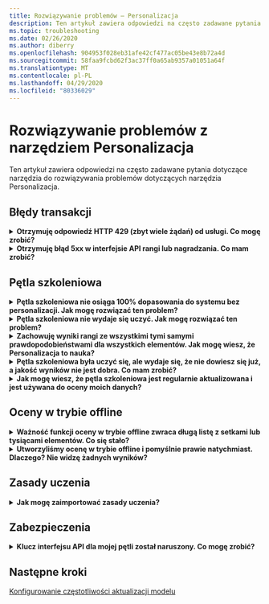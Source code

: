 ```yaml
---
title: Rozwiązywanie problemów — Personalizacja
description: Ten artykuł zawiera odpowiedzi na często zadawane pytania dotyczące narzędzia do rozwiązywania problemów dotyczących narzędzia Personalizacja.
ms.topic: troubleshooting
ms.date: 02/26/2020
ms.author: diberry
ms.openlocfilehash: 904953f028eb31afe42cf477ac05be43e8b72a4d
ms.sourcegitcommit: 58faa9fcbd62f3ac37ff0a65ab9357a01051a64f
ms.translationtype: MT
ms.contentlocale: pl-PL
ms.lasthandoff: 04/29/2020
ms.locfileid: "80336029"
---
```

# <a name="personalizer-troubleshooting"></a>Rozwiązywanie problemów z narzędziem Personalizacja

Ten artykuł zawiera odpowiedzi na często zadawane pytania dotyczące narzędzia do rozwiązywania problemów dotyczących narzędzia Personalizacja.

## <a name="transaction-errors"></a>Błędy transakcji

<details>
<summary><b>Otrzymuję odpowiedź HTTP 429 (zbyt wiele żądań) od usługi. Co mogę zrobić?</b></summary>

**Odpowiedź**: Jeśli wybrano bezpłatną warstwę cenową podczas tworzenia wystąpienia personalizacji, obowiązuje limit przydziału liczby dozwolonych żądań rangi. Sprawdź częstotliwość wywołań interfejsu API dla interfejsu API rangi (w okienku metryki w Azure Portal dla zasobu personalizacji) i Dostosuj warstwę cenową (w okienku warstwy cenowej), jeśli oczekiwano zwiększenia wartości progowej dla wybranej warstwy cenowej.

</details>

<details>
<summary><b>Otrzymuję błąd 5xx w interfejsie API rangi lub nagradzania. Co mam zrobić?</b></summary>

**Odpowiedź**: te problemy powinny być przezroczyste. Jeśli będziesz kontynuować, skontaktuj się z pomocą techniczną, wybierając pozycję **nowe żądanie pomocy technicznej** w sekcji **Pomoc techniczna i rozwiązywanie problemów** w Azure Portal dla zasobu narzędzia Personalizacja.

</details>

## <a name="learning-loop"></a>Pętla szkoleniowa

<details>
<summary>
<b>Pętla szkoleniowa nie osiąga 100% dopasowania do systemu bez personalizacji. Jak mogę rozwiązać ten problem?</b></summary>

**Odpowiedź**: przyczyny nieosiągnięcia Twojego celu w pętli szkoleniowej:
* Nie wysłano wystarczającej liczby funkcji z wywołaniem interfejsu API rangi
* Usterki w wysyłanych funkcjach — takie jak wysyłanie niezagregowanych danych funkcji, takich jak sygnatury czasowe do rangi interfejsu API
* Usterki dotyczące przetwarzania pętli, takie jak niewysyłanie danych o nagrodach do nagradzanego interfejsu API dla zdarzeń

Aby rozwiązać ten problem, należy zmienić przetwarzanie przez zmianę funkcji wysyłanych do pętli lub upewnić się, że wynagrodzenie jest poprawną oceną jakości odpowiedzi rangi.

</details>

<details>
<summary>
<b>Pętla szkoleniowa nie wydaje się uczyć. Jak mogę rozwiązać ten problem?</b></summary>

**Odpowiedź**: Pętla szkoleniowa wymaga kilku tysięcy wywołań, zanim funkcja Range wywoła priorytet.

Jeśli nie wiesz, jak działa pętla szkoleniowa, uruchom [ocenę w trybie offline](concepts-offline-evaluation.md)i Zastosuj poprawione zasady uczenia.

</details>

<details>
<summary><b>Zachowuję wyniki rangi ze wszystkimi tymi samymi prawdopodobieństwami dla wszystkich elementów. Jak mogę wiesz, że Personalizacja to nauka?</b></summary>

**Odpowiedź**: Personalizacja zwraca te same prawdopodobieństwa w wyniku interfejsu API rangi, gdy właśnie rozpoczął się i ma _pusty_ model, lub w przypadku zresetowania pętli personalizacji, a model jest nadal w okresie **częstotliwości aktualizacji modelu** .

Po rozpoczęciu nowego okresu aktualizacji zostanie użyty zaktualizowany model i zobaczysz zmiany prawdopodobieństwa.

</details>

<details>
<summary><b>Pętla szkoleniowa była uczyć się, ale wydaje się, że nie dowiesz się już, a jakość wyników nie jest dobra. Co mam zrobić?</b></summary>

**Odpowiedź**:
* Upewnij się, że ukończono i zastosowano jedną ocenę w Azure Portal dla tego zasobu personalizacji (pętla uczenia).
* Upewnij się, że wszystkie nagrody są wysyłane za pośrednictwem interfejsu API nagradzania i przetworzone.

</details>


<details>
<summary><b>Jak mogę wiesz, że pętla szkoleniowa jest regularnie aktualizowana i jest używana do oceny moich danych?</b></summary>

**Odpowiedź**: można znaleźć godzinę ostatniej aktualizacji modelu na stronie **Ustawienia modelu i uczenia** Azure Portal. Jeśli zobaczysz starą sygnaturę czasową, prawdopodobnie nie są wysyłane żadne wywołania rangi i nagrody. Jeśli usługa nie ma danych przychodzących, nie aktualizuje uczenia. Jeśli zobaczysz, że pętla uczenia nie jest często aktualizowana, możesz zmienić **częstotliwość aktualizacji modelu**pętli.

</details>

## <a name="offline-evaluations"></a>Oceny w trybie offline

<details>
<summary><b>Ważność funkcji oceny w trybie offline zwraca długą listę z setkami lub tysiącami elementów. Co się stało?</b></summary>

**Odpowiedź**: zwykle jest to spowodowane sygnaturami czasowymi, identyfikatorami użytkowników lub innymi szczegółowymi funkcjami wysyłanymi w programie.

</details>

<details>
<summary><b>Utworzyliśmy ocenę w trybie offline i pomyślnie prawie natychmiast. Dlaczego? Nie widzę żadnych wyników?</b></summary>

**Odpowiedź**: Ocena w trybie offline używa przeszkolonego modelu danych ze zdarzeń w tym okresie. Jeśli nie wysłano żadnych danych w okresie między czasem rozpoczęcia i zakończenia oceny, zakończy się bez żadnych wyników. Prześlij nową ocenę w trybie offline, wybierając przedział czasu, który ma znane zdarzenia, które zostały wysłane do personalizacji.

</details>


## <a name="learning-policy"></a>Zasady uczenia

<details>
<summary><b>Jak mogę zaimportować zasady uczenia?</b></summary>

**Odpowiedź**: Dowiedz się więcej o [pojęciach dotyczących zasad uczenia](concept-active-learning.md#understand-learning-policy-settings) i [sposobach stosowania](how-to-manage-model.md) nowych zasad nauki. Jeśli nie chcesz wybierać zasad uczenia, możesz użyć [oceny w trybie offline](how-to-offline-evaluation.md) , aby zasugerować zasady uczenia na podstawie bieżących wydarzeń.

</details>

## <a name="security"></a>Zabezpieczenia

<details>
<summary><b>Klucz interfejsu API dla mojej pętli został naruszony. Co mogę zrobić?</b></summary>

**Odpowiedź**: po zamianie klientów na inne klucze można wygenerować ponownie jeden klucz. Dwa klucze umożliwiają propagowanie klucza w oddziałach bez konieczności przestojów. Zalecamy to w regularnych cyklach jako środki bezpieczeństwa.

</details>

## <a name="next-steps"></a>Następne kroki

[Konfigurowanie częstotliwości aktualizacji modelu](how-to-settings.md#model-update-frequency)